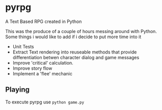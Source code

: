 # pyrpg
A Text Based RPG created in Python

This was the produce of a couple of hours messing around with Python. Some things i would like to add if i decide to put more time into it
   - Unit Tests
   - Extract Text rendering into reuseable methods that provide differentiation betwen character dialog and game messages
   - Improve 'critical' calculation. 
   - Improve story flow
   - Implement a 'flee' mechanic 

## Playing
To execute pyrpg use ``python game.py``
